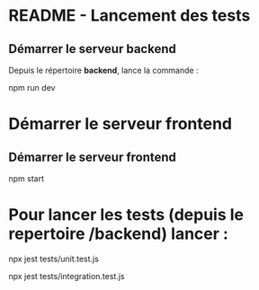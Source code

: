 # README - Lancement des tests

## Démarrer le serveur backend

Depuis le répertoire **backend**, lance la commande :

npm run dev

# Démarrer le serveur frontend
## Démarrer le serveur frontend

npm start

# Pour lancer les tests (depuis le repertoire /backend) lancer : 

npx jest tests/unit.test.js  

npx jest tests/integration.test.js
